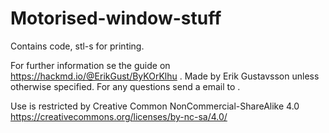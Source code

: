 # Motorised-window-stuff
 Contains code, stl-s for printing.


For further information se the guide on https://hackmd.io/@ErikGust/ByKOrKlhu .
Made by Erik Gustavsson unless otherwise specified. 
For any questions send a email to .

Use is restricted by Creative Common NonCommercial-ShareAlike 4.0
https://creativecommons.org/licenses/by-nc-sa/4.0/

